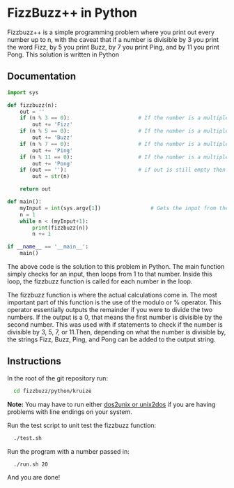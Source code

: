 
# FizzBuzz++ in Python

Fizzbuzz++ is a simple programming problem where you print out every number up to n, with the caveat that if a number is divisible by 3 you print the word Fizz, by 5 you print Buzz, by 7 you print Ping, and by 11 you print Pong. This solution is written in Python


## Documentation

```python
import sys

def fizzbuzz(n):
    out = ''
    if (n % 3 == 0):                      # If the number is a multiple of 3, it will print Fizz
        out += 'Fizz'
    if (n % 5 == 0):                      # If the number is a multiple of 5, it will print Buzz
        out += 'Buzz'
    if (n % 7 == 0):                      # If the number is a multiple of 7, it will print Ping
        out += 'Ping'
    if (n % 11 == 0):                     # If the number is a multiple of 11, it will print Pong
        out += 'Pong'
    if (out == ''):                       # if out is still empty then it will print the number
        out = str(n)

    return out

def main():
    myInput = int(sys.argv[1])                # Gets the input from the command line
    n = 1
    while n < (myInput+1):
        print(fizzbuzz(n))
        n += 1

if __name__ == '__main__':
    main()
```
The above code is the solution to this problem in Python. The main function simply checks for an input, then loops from 1 to that number. Inside this loop, the fizzbuzz function is called for each number in the loop.

The fizzbuzz function is where the actual calculations come in. The most important part of this function is the use of the modulo or % operator. This operator essentially outputs the remainder if you were to divide the two numbers. If the output is a 0, that means the first number is divisible by the second number. This was used with if statements to check if the number is divisible by 3, 5, 7, or 11.Then, depending on what the number is divisible by, the strings Fizz, Buzz, Ping, and Pong can be added to the output string.

## Instructions

In the root of the git repository run:

```bash
  cd fizzbuzz/python/kruize
```

**Note:** You may have to run either [dos2unix or unix2dos](https://www.geeksforgeeks.org/dos2unix-unix2dos-commands/) if you are having problems with line endings on your system.

Run the test script to unit test the fizzbuzz function:

```bash
  ./test.sh
```

Run the program with a number passed in:

```bash
  ./run.sh 20
```

And you are done!
